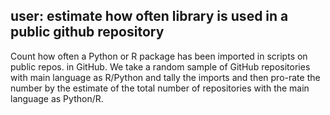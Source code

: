 ## user: estimate how often library is used in a public github repository

Count how often a Python or R package has been imported in scripts on public repos. in GitHub. We take a random sample of GitHub repositories with main language as R/Python and tally the imports and then pro-rate the number by the estimate of the total number of repositories with the main language as Python/R.


